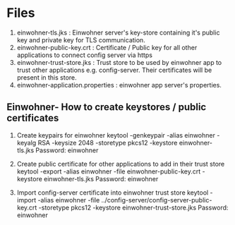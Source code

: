 Files
=====
1. einwohner-tls.jks : Einwohner server's key-store containing it's public key and private key for TLS communication.
2. einwohner-public-key.crt : Certificate / Public key for all other applications to connect config server via https
3. einwohner-trust-store.jks : Trust store to be used by einwohner app to trust other applications e.g. config-server. Their certificates will be present in this store.
4. einwohner-application.properties : einwohner app server's properties.

Einwohner- How to create keystores / public certificates
-------------------------------------------------------------
1. Create keypairs for einwohner
 keytool -genkeypair -alias einwohner -keyalg RSA -keysize 2048 -storetype pkcs12 -keystore einwohner-tls.jks
 Password: einwohner
 
2. Create public certificate for other applications to add in their trust store
 keytool -export -alias einwohner -file einwohner-public-key.crt -keystore einwohner-tls.jks
 Password: einwohner

3. Import config-server certificate into einwohner trust store
 keytool -import -alias einwohner -file ../config-server/config-server-public-key.crt -storetype pkcs12 -keystore einwohner-trust-store.jks
 Password: einwohner